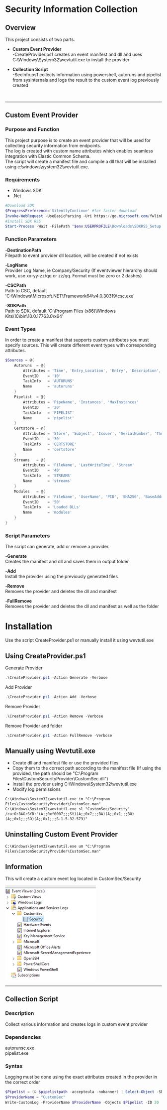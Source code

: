 # Security Information Collection

## Overview

This project consists of two parts.

* **Custom Event Provider**  
    -CreateProvider.ps1 creates an event manifest and dll and uses C:\Windows\System32\wevtutil.exe to install the provider  

* **Collection Script**  
    -SecInfo.ps1 collects information using powershell, autoruns and pipelist from sysinternals and logs the result to the custom event log previously created

<br>

***

## Custom Event Provider

### Purpose and Function

This project purpose is to create an event provider that will be used for collecting security information from endpoints.  
The  log is created with custom name attributes which enables seamless integration with Elastic Common Schema.  
The script will create a manifest file and compile a dll that will be installed using c:\windows\system32\wevtutil.exe.

### Requirements

* Windows SDK
* .Net

```powershell
#Download SDK
$ProgressPreference='SilentlyContinue' #for faster download
Invoke-WebRequest -UseBasicParsing -Uri https://go.microsoft.com/fwlink/p/?LinkID=2033908 -OutFile "$env:USERPROFILE\Downloads\SDKRS5_Setup.exe"
#Install SDK RS5
Start-Process -Wait -FilePath "$env:USERPROFILE\Downloads\SDKRS5_Setup.exe" -ArgumentList "/features OptionId.DesktopCPPx64 /quiet"
```

### Function Parameters

-**DestinationPath**  
Filepath to event provider dll location, will be created if not exists

-**LogName**  
Provider Log Name, ie Company/Security (If eventviewer hierarchy should work, use xx-yy-zz/qq or zz/qq. Format must be zero or 2 dashes)

-**CSCPath**  
Path to CSC, default 'C:\Windows\Microsoft.NET\Framework64\v4.0.30319\csc.exe'

-**SDKPath**  
Path to SDK, default 'C:\Program Files (x86)\Windows Kits\10\bin\10.0.17763.0\x64'

### Event Types

In order to create a manifest that supports custom attributes you must specify sources. This will create different event types with corresponding attributes.

```powershell
$Sources = @{	
	Autoruns  = @{
		Attributes = 'Time', 'Entry_Location', 'Entry', 'Description', 'Image_Path', 'Version', 'Launch_String', 'sha256'
		EventID    = '10'
		TaskInfo   = 'AUTORUNS'
		Name       = 'autoruns'
	}
	Pipelist  = @{
		Attributes = 'PipeName', 'Instances', 'MaxInstances'
		EventID    = '20'
		TaskInfo   = 'PIPELIST'
		Name       = 'pipelist'
	}
	Certstore = @{
		Attributes = 'Store', 'Subject', 'Issuer', 'SerialNumber', 'Thumbprint', 'Algorithm', 'NotBefore', 'NotAfter'
		EventID    = '30'
		TaskInfo   = 'CERTSTORE'
		Name       = 'certstore'
	}
	Streams   = @{
		Attributes = 'FileName', 'LastWriteTime', 'Stream'
		EventID    = '40'
		TaskInfo   = 'STREAMS'
		Name       = 'streams'
	}
	Modules   = @{
		Attributes = 'FileName', 'UserName', 'PID', 'SHA256', 'BaseAddress', 'EntryPointAddress'
		EventID    = '50'
		TaskInfo   = 'Loaded DLLs'
		Name       = 'modules'
	}
}
```

### Script Parameters

The script can generate, add or remove a provider.

-**Generate**  
Creates the manifest and dll and saves them in output folder

-**Add**  
Install the provider using the previously generated files

-**Remove**  
Removes the provider and deletes the dll and manifest

-**FullRemove**  
Removes the provider and deletes the dll and manifest as well as the folder  

# Installation

Use the script CreateProvider.ps1 or manually install it using wevtutil.exe  

## Using CreateProvider.ps1

Generate Provider  

```powershell
.\CreateProvider.ps1 -Action Generate -Verbose
```

Add Provider  

```powershell
.\CreateProvider.ps1 -Action Add -Verbose
```

Remove Provider  

```powershell
.\CreateProvider.ps1 -Action Remove -Verbose
```

Remove Provider and folder

```powershell
.\CreateProvider.ps1 -Action FullRemove -Verbose
```

## Manually using Wevtutil.exe

* Create dll and manifest file or use the provided files
* Copy them to the correct path according to the manifest file (If using the provided, the path should be "C:\Program Files\CustomSecurityProvider\CustomSec.dll")
* Install the provider using C:\Windows\System32\wevtutil.exe
* Modify log permissions

```console
C:\Windows\System32\wevtutil.exe im "C:\Program Files\CustomSecurityProvider\CustomSec.man"
C:\Windows\System32\wevtutil.exe sl "CustomSec/Security" /ca:O:BAG:SYD:"(A;;0xf0007;;;SY)(A;;0x7;;;BA)(A;;0x1;;;BO)(A;;0x1;;;SO)(A;;0x1;;;S-1-5-32-573)"
```

## Uninstalling Custom Event Provider

```console
C:\Windows\System32\wevtutil.exe um "C:\Program Files\CustomSecurityProvider\CustomSec.man"
```

## Information

This will create a custom event log located in CustomSec/Security
<p><img src="eventprovider.png" alt="Image description"></p>

***

## Collection Script

### Description

Collect various information and creates logs in custom event provider

### Dependencies

autorunsc.exe  
pipelist.exe

### Syntax

Logging must be done using the exact attributes created in the provider in the correct order

```powershell
$Pipelist = (& $pipelistpath -accepteula -nobanner) | Select-Object -Skip 2 | ForEach-Object { $_ -replace "\s\s+", ";" } | ConvertFrom-Csv -Delimiter ';' -Header "PipeName", "Instances", "MaxInstances"  
$ProviderName = "CustomSec"
Write-CustomLog -ProviderName $ProviderName -Objects $Pipelist -ID 20
```
